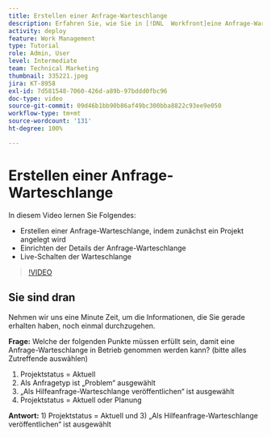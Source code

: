 ```yaml
---
title: Erstellen einer Anfrage-Warteschlange
description: Erfahren Sie, wie Sie in [!DNL  Workfront]eine Anfrage-Warteschlange einrichten und Details zur Warteschlange festlegen. Befolgen Sie diese Schritte, um Ihre Organisation bei der Verwaltung der Arbeitsaufnahme zu unterstützen.
activity: deploy
feature: Work Management
type: Tutorial
role: Admin, User
level: Intermediate
team: Technical Marketing
thumbnail: 335221.jpeg
jira: KT-8958
exl-id: 7d581548-7060-426d-a89b-97bddd0fbc96
doc-type: video
source-git-commit: 09d46b1bb90b86af49bc300bba8822c93ee9e050
workflow-type: tm+mt
source-wordcount: '131'
ht-degree: 100%

---
```


# Erstellen einer Anfrage-Warteschlange

In diesem Video lernen Sie Folgendes:

* Erstellen einer Anfrage-Warteschlange, indem zunächst ein Projekt angelegt wird
* Einrichten der Details der Anfrage-Warteschlange
* Live-Schalten der Warteschlange

>[!VIDEO](https://video.tv.adobe.com/v/335221/?quality=12&learn=on)

## Sie sind dran

Nehmen wir uns eine Minute Zeit, um die Informationen, die Sie gerade erhalten haben, noch einmal durchzugehen.

**Frage:** Welche der folgenden Punkte müssen erfüllt sein, damit eine Anfrage-Warteschlange in Betrieb genommen werden kann? (bitte alles Zutreffende auswählen)

1. Projektstatus = Aktuell
1. Als Anfragetyp ist „Problem“ ausgewählt
1. „Als Hilfeanfrage-Warteschlange veröffentlichen“ ist ausgewählt
1. Projektstatus = Aktuell oder Planung

**Antwort:** 1) Projektstatus = Aktuell und 3) „Als Hilfeanfrage-Warteschlange veröffentlichen“ ist ausgewählt

